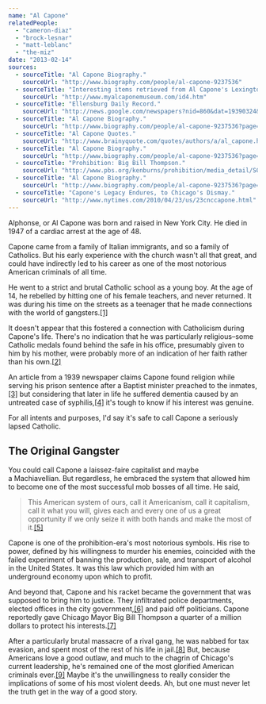 ```yaml
---
name: "Al Capone"
relatedPeople:
  - "cameron-diaz"
  - "brock-lesnar"
  - "matt-leblanc"
  - "the-miz"
date: "2013-02-14"
sources:
  - sourceTitle: "Al Capone Biography."
    sourceUrl: "http://www.biography.com/people/al-capone-9237536"
  - sourceTitle: "Interesting items retrieved from Al Capone's Lexington office suite and hallway."
    sourceUrl: "http://www.myalcaponemuseum.com/id4.htm"
  - sourceTitle: "Ellensburg Daily Record."
    sourceUrl: "http://news.google.com/newspapers?nid=860&dat=19390324&id=lU8hAAAAIBAJ&sjid=RYMFAAAAIBAJ&pg=2119,3266509"
  - sourceTitle: "Al Capone Biography."
    sourceUrl: "http://www.biography.com/people/al-capone-9237536?page=6"
  - sourceTitle: "Al Capone Quotes."
    sourceUrl: "http://www.brainyquote.com/quotes/authors/a/al_capone.html"
  - sourceTitle: "Al Capone Biography."
    sourceUrl: "http://www.biography.com/people/al-capone-9237536?page=2"
  - sourceTitle: "Prohibition: Big Bill Thompson."
    sourceUrl: "http://www.pbs.org/kenburns/prohibition/media_detail/S0987/"
  - sourceTitle: "Al Capone Biography."
    sourceUrl: "http://www.biography.com/people/al-capone-9237536?page=4"
  - sourceTitle: "Capone's Legacy Endures, to Chicago's Dismay."
    sourceUrl: "http://www.nytimes.com/2010/04/23/us/23cnccapone.html"
---
```


Alphonse, or Al Capone was born and raised in New York City. He died in 1947 of a cardiac arrest at the age of 48.

Capone came from a family of Italian immigrants, and so a family of Catholics. But his early experience with the church wasn't all that great, and could have indirectly led to his career as one of the most notorious American criminals of all time.

He went to a strict and brutal Catholic school as a young boy. At the age of 14, he rebelled by hitting one of his female teachers, and never returned. It was during his time on the streets as a teenager that he made connections with the world of gangsters.<a class="source-citation" href="#http://www.biography.com/people/al-capone-9237536" title="Al Capone Biography.">[1]</a>

It doesn't appear that this fostered a connection with Catholicism during Capone's life. There's no indication that he was particularly religious–some Catholic medals found behind the safe in his office, presumably given to him by his mother, were probably more of an indication of her faith rather than his own.<a class="source-citation" href="#http://www.myalcaponemuseum.com/id4.htm" title="Interesting items retrieved from Al Capone&apos;s Lexington office suite and hallway.">[2]</a>

An article from a 1939 newspaper claims Capone found religion while serving his prison sentence after a Baptist minister preached to the inmates,<a class="source-citation" href="#http://news.google.com/newspapers?nid=860&dat=19390324&id=lU8hAAAAIBAJ&sjid=RYMFAAAAIBAJ&pg=2119,3266509" title="Ellensburg Daily Record.">[3]</a> but considering that later in life he suffered dementia caused by an untreated case of syphilis,<a class="source-citation" href="#http://www.biography.com/people/al-capone-9237536?page=6" title="Al Capone Biography.">[4]</a> it's tough to know if his interest was genuine.

For all intents and purposes, I'd say it's safe to call Capone a seriously lapsed Catholic.


## The Original Gangster

You could call Capone a laissez-faire capitalist and maybe a Machiavellian. But regardless, he embraced the system that allowed him to become one of the most successful mob bosses of all time. He said,

>This American system of ours, call it Americanism, call it capitalism, call it what you will, gives each and every one of us a great opportunity if we only seize it with both hands and make the most of it.<a class="source-citation" href="#http://www.brainyquote.com/quotes/authors/a/al_capone.html" title="Al Capone Quotes.">[5]</a>

Capone is one of the prohibition-era's most notorious symbols. His rise to power, defined by his willingness to murder his enemies, coincided with the failed experiment of banning the production, sale, and transport of alcohol in the United States. It was this law which provided him with an underground economy upon which to profit.

And beyond that, Capone and his racket became the government that was supposed to bring him to justice. They infiltrated police departments, elected offices in the city government,<a class="source-citation" href="#http://www.biography.com/people/al-capone-9237536?page=2" title="Al Capone Biography.">[6]</a> and paid off politicians. Capone reportedly gave Chicago Mayor Big Bill Thompson a quarter of a million dollars to protect his interests.<a class="source-citation" href="#http://www.pbs.org/kenburns/prohibition/media_detail/S0987/" title="Prohibition: Big Bill Thompson.">[7]</a>

After a particularly brutal massacre of a rival gang, he was nabbed for tax evasion, and spent most of the rest of his life in jail.<a class="source-citation" href="#http://www.biography.com/people/al-capone-9237536?page=4" title="Al Capone Biography.">[8]</a> But, because Americans love a good outlaw, and much to the chagrin of Chicago's current leadership, he's remained one of the most glorified American criminals ever.<a class="source-citation" href="#http://www.nytimes.com/2010/04/23/us/23cnccapone.html" title="Capone&apos;s Legacy Endures, to Chicago&apos;s Dismay.">[9]</a> Maybe it's the unwillingness to really consider the implications of some of his most violent deeds. Ah, but one must never let the truth get in the way of a good story.